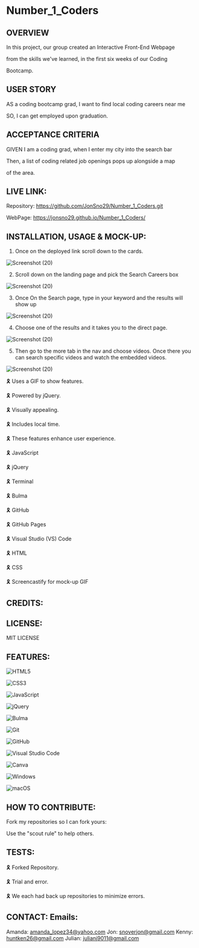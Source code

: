 # Number_1_Coders

## OVERVIEW

In this project, our group created an Interactive Front-End Webpage

from the skills we've learned, in the first six weeks of our Coding

Bootcamp.

## USER STORY

AS a coding bootcamp grad, I want to find local coding careers near me

SO, I can get employed upon graduation.

## ACCEPTANCE CRITERIA

GIVEN I am a coding grad, when I enter my city into the search bar

Then, a list of coding related job openings pops up alongside a map

of the area.

## LIVE LINK:

Repository: https://github.com/JonSno29/Number_1_Coders.git

WebPage: https://jonsno29.github.io/Number_1_Coders/

## INSTALLATION, USAGE & MOCK-UP:

1. Once on the deployed link scroll down to the cards.  

![Screenshot (20)](assets/images/Screenshot1.png)

2. Scroll down on the landing page and pick the Search Careers box 

![Screenshot (20)](assets/images/Screenshot2.png)

3. Once On the Search page, type in your keyword and the results will show up

![Screenshot (20)](assets/images/Screenshot3.png)

4. Choose one of the results and it takes you to the direct page.

![Screenshot (20)](assets/images/Screenshot4.png)

5. Then go to the more tab in the nav and choose videos. Once there you can search specific videos and watch the embedded videos.

![Screenshot (20)](assets/images/Screenshot5.png)


🎗 Uses a GIF to show features.

🎗 Powered by jQuery.

🎗 Visually appealing.

🎗 Includes local time.

🎗 These features enhance user experience.

🎗 JavaScript

🎗 jQuery

🎗 Terminal

🎗 Bulma

🎗 GitHub

🎗 GitHub Pages

🎗 Visual Studio (VS) Code

🎗 HTML

🎗 CSS

🎗 Screencastify for mock-up GIF

## CREDITS:

## LICENSE:

MIT LICENSE

## FEATURES:

![HTML5](https://img.shields.io/badge/html5-%23E34F26.svg?style=for-the-badge&logo=html5&logoColor=white)

![CSS3](https://img.shields.io/badge/css3-%231572B6.svg?style=for-the-badge&logo=css3&logoColor=white)

![JavaScript](https://img.shields.io/badge/javascript-%23323330.svg?style=for-the-badge&logo=javascript&logoColor=%23F7DF1E)

![jQuery](https://img.shields.io/badge/jquery-%230769AD.svg?style=for-the-badge&logo=jquery&logoColor=white)

![Bulma](https://img.shields.io/badge/bulma-00D0B1?style=for-the-badge&logo=bulma&logoColor=white)

![Git](https://img.shields.io/badge/git-%23F05033.svg?style=for-the-badge&logo=git&logoColor=white)

![GitHub](https://img.shields.io/badge/github-%23121011.svg?style=for-the-badge&logo=github&logoColor=white)

![Visual Studio Code](https://img.shields.io/badge/Visual%20Studio%20Code-0078d7.svg?style=for-the-badge&logo=visual-studio-code&logoColor=white)

![Canva](https://img.shields.io/badge/Canva-%2300C4CC.svg?style=for-the-badge&logo=Canva&logoColor=white)

![Windows](https://img.shields.io/badge/Windows-0078D6?style=for-the-badge&logo=windows&logoColor=white)

![macOS](https://img.shields.io/badge/mac%20os-000000?style=for-the-badge&logo=macos&logoColor=F0F0F0)

## HOW TO CONTRIBUTE:

Fork my repositories so I can fork yours:

Use the "scout rule" to help others.

## TESTS:

🎗 Forked Repository.

🎗 Trial and error.

🎗 We each had back up repositories to minimize errors.

## CONTACT: Emails:

Amanda: amanda_lopez34@yahoo.com
Jon: snoverjon@gmail.com
Kenny: huntken26@gmail.com
Julian: julianj9011@gmail.com
